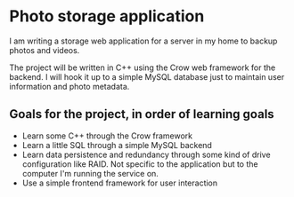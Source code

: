 # Photo storage application

I am writing a storage web application for a server in my home to backup photos and videos.  

The project will be written in C++ using the Crow web framework for the backend. I will hook it up to a simple MySQL database just to maintain user information and photo metadata.

## Goals for the project, in order of learning goals

* Learn some C++ through the Crow framework
* Learn a little SQL through a simple MySQL backend
* Learn data persistence and redundancy through some kind of drive configuration like RAID. Not specific to the application but to the computer I'm running the service on.
* Use a simple frontend framework for user interaction
